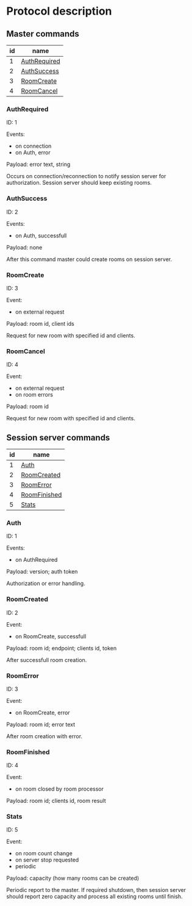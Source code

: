 # Protocol description

## Master commands

| id  | name                          |
| --- | ----------------------------- |
| 1   | [AuthRequired](#authrequired) |
| 2   | [AuthSuccess](#authsuccess)   |
| 3   | [RoomCreate](#roomcreate)     |
| 4   | [RoomCancel](#roomcancel)     |

### AuthRequired

ID: 1

Events:

- on connection
- on Auth, error

Payload: error text, string

Occurs on connection/reconnection to notify session server for authorization. Session server should keep existing rooms.

### AuthSuccess

ID: 2

Events:

- on Auth, successfull

Payload: none

After this command master could create rooms on session server.

### RoomCreate

ID: 3

Event:

- on external request

Payload: room id, client ids

Request for new room with specified id and clients.

### RoomCancel

ID: 4

Event:

- on external request
- on room errors

Payload: room id

Request for new room with specified id and clients.

## Session server commands

| id  | name                          |
| --- | ----------------------------- |
| 1   | [Auth](#auth)                 |
| 2   | [RoomCreated](#roomcreated)   |
| 3   | [RoomError](#roomerror)       |
| 4   | [RoomFinished](#roomfinished) |
| 5   | [Stats](#stats)               |

### Auth

ID: 1

Events:

- on AuthRequired

Payload: version; auth token

Authorization or error handling.

### RoomCreated

ID: 2

Event:

- on RoomCreate, successfull

Payload: room id; endpoint; clients id, token

After successfull room creation.

### RoomError

ID: 3

Event:

- on RoomCreate, error

Payload: room id; error text

After room creation with error.

### RoomFinished

ID: 4

Event:

- on room closed by room processor

Payload: room id; clients id, room result

### Stats

ID: 5

Event:

- on room count change
- on server stop requested
- periodic

Payload: capacity (how many rooms can be created)

Periodic report to the master. If required shutdown, then session server should report zero capacity and process all existing rooms until finish.
